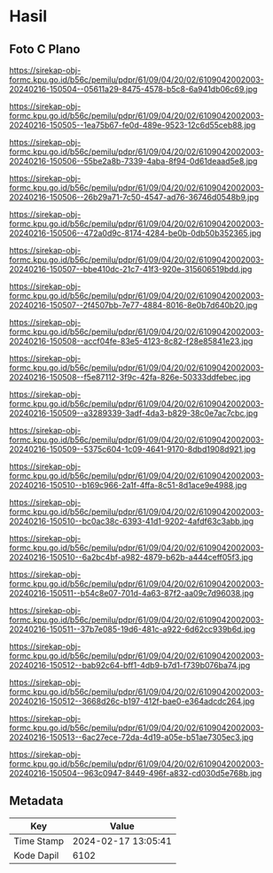 # Hasil

## Foto C Plano

https://sirekap-obj-formc.kpu.go.id/b56c/pemilu/pdpr/61/09/04/20/02/6109042002003-20240216-150504--05611a29-8475-4578-b5c8-6a941db06c69.jpg

https://sirekap-obj-formc.kpu.go.id/b56c/pemilu/pdpr/61/09/04/20/02/6109042002003-20240216-150505--1ea75b67-fe0d-489e-9523-12c6d55ceb88.jpg

https://sirekap-obj-formc.kpu.go.id/b56c/pemilu/pdpr/61/09/04/20/02/6109042002003-20240216-150506--55be2a8b-7339-4aba-8f94-0d61deaad5e8.jpg

https://sirekap-obj-formc.kpu.go.id/b56c/pemilu/pdpr/61/09/04/20/02/6109042002003-20240216-150506--26b29a71-7c50-4547-ad76-36746d0548b9.jpg

https://sirekap-obj-formc.kpu.go.id/b56c/pemilu/pdpr/61/09/04/20/02/6109042002003-20240216-150506--472a0d9c-8174-4284-be0b-0db50b352365.jpg

https://sirekap-obj-formc.kpu.go.id/b56c/pemilu/pdpr/61/09/04/20/02/6109042002003-20240216-150507--bbe410dc-21c7-41f3-920e-315606519bdd.jpg

https://sirekap-obj-formc.kpu.go.id/b56c/pemilu/pdpr/61/09/04/20/02/6109042002003-20240216-150507--2f4507bb-7e77-4884-8016-8e0b7d640b20.jpg

https://sirekap-obj-formc.kpu.go.id/b56c/pemilu/pdpr/61/09/04/20/02/6109042002003-20240216-150508--accf04fe-83e5-4123-8c82-f28e85841e23.jpg

https://sirekap-obj-formc.kpu.go.id/b56c/pemilu/pdpr/61/09/04/20/02/6109042002003-20240216-150508--f5e87112-3f9c-42fa-826e-50333ddfebec.jpg

https://sirekap-obj-formc.kpu.go.id/b56c/pemilu/pdpr/61/09/04/20/02/6109042002003-20240216-150509--a3289339-3adf-4da3-b829-38c0e7ac7cbc.jpg

https://sirekap-obj-formc.kpu.go.id/b56c/pemilu/pdpr/61/09/04/20/02/6109042002003-20240216-150509--5375c604-1c09-4641-9170-8dbd1908d921.jpg

https://sirekap-obj-formc.kpu.go.id/b56c/pemilu/pdpr/61/09/04/20/02/6109042002003-20240216-150510--b169c966-2a1f-4ffa-8c51-8d1ace9e4988.jpg

https://sirekap-obj-formc.kpu.go.id/b56c/pemilu/pdpr/61/09/04/20/02/6109042002003-20240216-150510--bc0ac38c-6393-41d1-9202-4afdf63c3abb.jpg

https://sirekap-obj-formc.kpu.go.id/b56c/pemilu/pdpr/61/09/04/20/02/6109042002003-20240216-150510--6a2bc4bf-a982-4879-b62b-a444ceff05f3.jpg

https://sirekap-obj-formc.kpu.go.id/b56c/pemilu/pdpr/61/09/04/20/02/6109042002003-20240216-150511--b54c8e07-701d-4a63-87f2-aa09c7d96038.jpg

https://sirekap-obj-formc.kpu.go.id/b56c/pemilu/pdpr/61/09/04/20/02/6109042002003-20240216-150511--37b7e085-19d6-481c-a922-6d62cc939b6d.jpg

https://sirekap-obj-formc.kpu.go.id/b56c/pemilu/pdpr/61/09/04/20/02/6109042002003-20240216-150512--bab92c64-bff1-4db9-b7d1-f739b076ba74.jpg

https://sirekap-obj-formc.kpu.go.id/b56c/pemilu/pdpr/61/09/04/20/02/6109042002003-20240216-150512--3668d26c-b197-412f-bae0-e364adcdc264.jpg

https://sirekap-obj-formc.kpu.go.id/b56c/pemilu/pdpr/61/09/04/20/02/6109042002003-20240216-150513--6ac27ece-72da-4d19-a05e-b51ae7305ec3.jpg

https://sirekap-obj-formc.kpu.go.id/b56c/pemilu/pdpr/61/09/04/20/02/6109042002003-20240216-150504--963c0947-8449-496f-a832-cd030d5e768b.jpg


## Metadata

| Key        | Value               |
| ---------- | ------------------- |
| Time Stamp | 2024-02-17 13:05:41 |
| Kode Dapil | 6102                |




